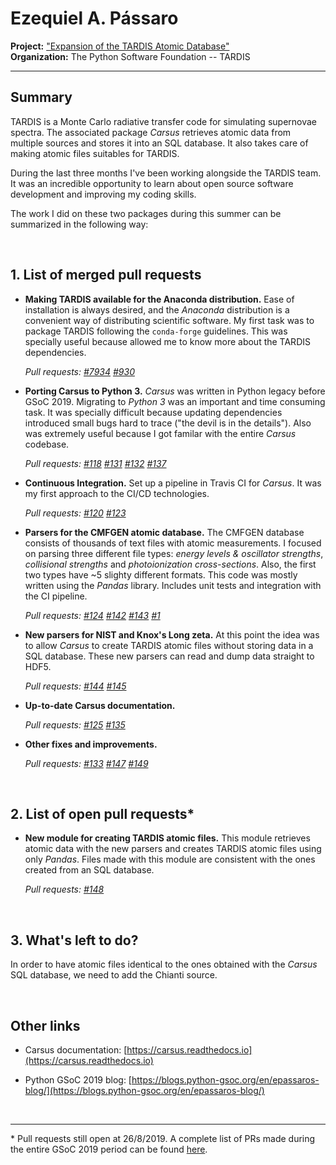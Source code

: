 # Ezequiel A. Pássaro
**Project:** ["Expansion of the TARDIS Atomic Database"](https://summerofcode.withgoogle.com/projects/5625658653278208) <br>
**Organization:** The Python Software Foundation -- TARDIS <br>

---

## Summary

TARDIS is a Monte Carlo radiative transfer code for simulating supernovae spectra. The associated package _Carsus_ retrieves atomic data from multiple sources and stores it into an SQL database. It also takes care of making atomic files suitables for TARDIS. 

During the last three months I've been working alongside the TARDIS team. It was an incredible opportunity to learn about open source software development and improving my coding skills.

The work I did on these two packages during this summer can be summarized in the following way:

<br>

## 1. List of merged pull requests

- **Making TARDIS available for the Anaconda distribution.** Ease of installation is always desired, and the _Anaconda_ distribution is a convenient way of distributing scientific software. My first task was to package TARDIS following the `conda-forge` guidelines. This was specially useful because allowed me to know more about the TARDIS dependencies.

    _Pull requests: [#7934](https://github.com/conda-forge/staged-recipes/pull/7934) [#930](https://github.com/tardis-sn/tardis/pull/930)_

- **Porting Carsus to Python 3.** _Carsus_ was written in Python legacy before GSoC 2019. Migrating to _Python 3_ was an important and time consuming task. It was specially difficult because updating dependencies introduced small bugs hard to trace ("the devil is in the details"). Also was extremely useful because I got familar with the entire _Carsus_ codebase.
    
    _Pull requests: [#118](https://github.com/tardis-sn/carsus/pull/118) [#131](https://github.com/tardis-sn/carsus/pull/131) [#132](https://github.com/tardis-sn/carsus/pull/132) [#137](https://github.com/tardis-sn/carsus/pull/137)_

- **Continuous Integration.** Set up a pipeline in Travis CI for _Carsus_. It was my first approach to the CI/CD technologies.

    _Pull requests: [#120](https://github.com/tardis-sn/carsus/pull/120) [#123](https://github.com/tardis-sn/carsus/pull/123)_

- **Parsers for the CMFGEN atomic database.** The CMFGEN database consists of thousands of text files with atomic measurements. I focused on parsing three different file types: _energy levels & oscillator strengths_, _collisional strengths_ and _photoionization cross-sections_. Also, the first two types have ~5 slighty different formats. This code was mostly written using the _Pandas_ library. Includes unit tests and integration with the CI pipeline.

    _Pull requests: [#124](https://github.com/tardis-sn/carsus/pull/124) [#142](https://github.com/tardis-sn/carsus/pull/142) [#143](https://github.com/tardis-sn/carsus/pull/143) [#1](https://github.com/tardis-sn/carsus-refdata/pull/1)_
  
- **New parsers for NIST and Knox's Long zeta.** At this point the idea was to allow _Carsus_ to create TARDIS atomic files without storing data in a SQL database. These new parsers can read and dump data straight to HDF5.  

    _Pull requests: [#144](https://github.com/tardis-sn/carsus/pull/144) [#145](https://github.com/tardis-sn/carsus/pull/145)_

- **Up-to-date Carsus documentation.**

    _Pull requests: [#125](https://github.com/tardis-sn/carsus/pull/125) [#135](https://github.com/tardis-sn/carsus/pull/135)_
    
- **Other fixes and improvements.**
   
   _Pull requests: [#133](https://github.com/tardis-sn/carsus/pull/133) [#147](https://github.com/tardis-sn/carsus/pull/147) [#149](https://github.com/tardis-sn/carsus/pull/149)_

<br>

## 2. List of open pull requests*

- **New module for creating TARDIS atomic files.** This module retrieves atomic data with the new parsers and creates TARDIS atomic files using only _Pandas_. Files made with this module are consistent with the ones created from an SQL database.

    _Pull requests: [#148](https://github.com/tardis-sn/carsus/pull/148)_

<br>

## 3. What's left to do?

In order to have atomic files identical to the ones obtained with the _Carsus_ SQL database, we need to add the Chianti source.

<br>

## Other links

- Carsus documentation: [https://carsus.readthedocs.io](https://carsus.readthedocs.io)

- Python GSoC 2019 blog: [https://blogs.python-gsoc.org/en/epassaros-blog/](https://blogs.python-gsoc.org/en/epassaros-blog/)

<br>

---

\* Pull requests still open at 26/8/2019. A complete list of PRs made during the entire GSoC 2019 period can be found [here](https://github.com/pulls?q=is%3Apr+created%3A2019-02-01..2019-09-03+author%3Aepassaro+user%3Atardis-sn+user%3Aconda-forge).
